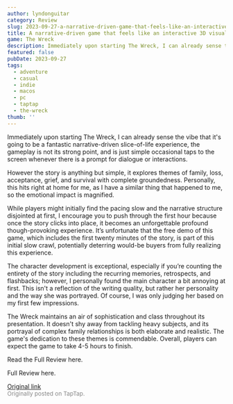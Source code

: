 ```yaml
---
author: lyndonguitar
category: Review
slug: 2023-09-27-a-narrative-driven-game-that-feels-like-an-interactive-3d-visual-novel-impressions-the
title: A narrative-driven game that feels like an interactive 3D visual novel | Impressions - The Wreck
game: The Wreck
description: Immediately upon starting The Wreck, I can already sense the vibe that it's going to be a fantastic narrative-driven slice-of-life experience, the gameplay is not its strong point, and is just simple occasional taps to the screen whenever there is a prompt for dialogue or interactions.
featured: false
pubDate: 2023-09-27
tags:
  - adventure
  - casual
  - indie
  - macos
  - pc
  - taptap
  - the-wreck
thumb: ''
---
```


Immediately upon starting The Wreck, I can already sense the vibe that it's going to be a fantastic narrative-driven slice-of-life experience, the gameplay is not its strong point, and is just simple occasional taps to the screen whenever there is a prompt for dialogue or interactions.

However the story is anything but simple, it explores themes of family, loss, acceptance, grief, and survival with complete groundedness. Personally, this hits right at home for me, as I have a similar thing that happened to me, so the emotional impact is magnified.

While players might initially find the pacing slow and the narrative structure disjointed at first, I encourage you to push through the first hour because once the story clicks into place, it becomes an unforgettable profound though-provoking experience. It’s unfortunate that the free demo of this game, which includes the first twenty minutes of the story, is part of this initial slow crawl, potentially deterring would-be buyers from fully realizing this experience.

The character development is exceptional, especially if you’re counting the entirety of the story including the recurring memories, retrospects, and flashbacks; however, I personally found the main character a bit annoying at first. This isn't a reflection of the writing quality, but rather her personality and the way she was portrayed. Of course, I was only judging her based on my first few impressions.

The Wreck maintains an air of sophistication and class throughout its presentation. It doesn't shy away from tackling heavy subjects, and its portrayal of complex family relationships is both elaborate and realistic. The game's dedication to these themes is commendable. Overall, players can expect the game to take 4-5 hours to finish.

Read the Full Review here.

Full Review here.

[Original link](https://www.taptap.io/post/6364110)<br><span style="font-size: 0.95em; color: #888;">Originally posted on TapTap.</span>